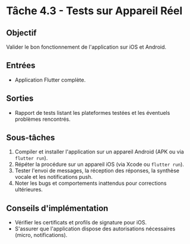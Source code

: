 # Tâche 4.3 - Tests sur Appareil Réel

## Objectif
Valider le bon fonctionnement de l'application sur iOS et Android.

## Entrées
- Application Flutter complète.

## Sorties
- Rapport de tests listant les plateformes testées et les éventuels problèmes rencontrés.

## Sous-tâches
1. Compiler et installer l'application sur un appareil Android (APK ou via `flutter run`).
2. Répéter la procédure sur un appareil iOS (via Xcode ou `flutter run`).
3. Tester l'envoi de messages, la réception des réponses, la synthèse vocale et les notifications push.
4. Noter les bugs et comportements inattendus pour corrections ultérieures.

## Conseils d'implémentation
- Vérifier les certificats et profils de signature pour iOS.
- S'assurer que l'application dispose des autorisations nécessaires (micro, notifications).
